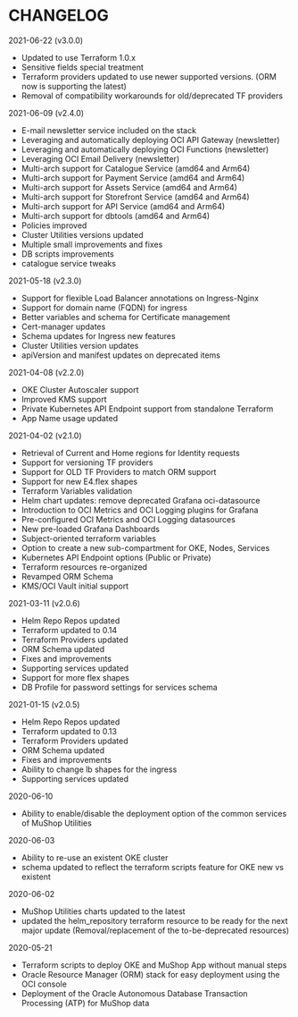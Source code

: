 # CHANGELOG

2021-06-22 (v3.0.0)

- Updated to use Terraform 1.0.x
- Sensitive fields special treatment
- Terraform providers updated to use newer supported versions. (ORM now is supporting the latest)
- Removal of compatibility workarounds for old/deprecated TF providers

2021-06-09 (v2.4.0)

- E-mail newsletter service included on the stack
- Leveraging and automatically deploying OCI API Gateway (newsletter)
- Leveraging and automatically deploying OCI Functions (newsletter)
- Leveraging OCI Email Delivery (newsletter)
- Multi-arch support for Catalogue Service (amd64 and Arm64)
- Multi-arch support for Payment Service (amd64 and Arm64)
- Multi-arch support for Assets Service (amd64 and Arm64)
- Multi-arch support for Storefront Service (amd64 and Arm64)
- Multi-arch support for API Service (amd64 and Arm64)
- Multi-arch support for dbtools (amd64 and Arm64)
- Policies improved
- Cluster Utilities versions updated
- Multiple small improvements and fixes
- DB scripts improvements
- catalogue service tweaks

2021-05-18 (v2.3.0)

- Support for flexible Load Balancer annotations on Ingress-Nginx
- Support for domain name (FQDN) for ingress
- Better variables and schema for Certificate management
- Cert-manager updates
- Schema updates for Ingress new features
- Cluster Utilities version updates
- apiVersion and manifest updates on deprecated items

2021-04-08 (v2.2.0)

- OKE Cluster Autoscaler support
- Improved KMS support
- Private Kubernetes API Endpoint support from standalone Terraform
- App Name usage updated

2021-04-02 (v2.1.0)

- Retrieval of Current and Home regions for Identity requests
- Support for versioning TF providers
- Support for OLD TF Providers to match ORM support
- Support for new E4.flex shapes
- Terraform Variables validation
- Helm chart updates: remove deprecated Grafana oci-datasource
- Introduction to OCI Metrics and OCI Logging plugins for Grafana
- Pre-configured OCI Metrics and OCI Logging datasources
- New pre-loaded Grafana Dashboards
- Subject-oriented terraform variables
- Option to create a new sub-compartment for OKE, Nodes, Services
- Kubernetes API Endpoint options (Public or Private)
- Terraform resources re-organized
- Revamped ORM Schema
- KMS/OCI Vault initial support

2021-03-11 (v2.0.6)

- Helm Repo Repos updated
- Terraform updated to 0.14
- Terraform Providers updated
- ORM Schema updated
- Fixes and improvements
- Supporting services updated
- Support for more flex shapes
- DB Profile for password settings for services schema

2021-01-15 (v2.0.5)

- Helm Repo Repos updated
- Terraform updated to 0.13
- Terraform Providers updated
- ORM Schema updated
- Fixes and improvements
- Ability to change lb shapes for the ingress
- Supporting services updated

2020-06-10

- Ability to enable/disable the deployment option of the common services of MuShop Utilities

2020-06-03

- Ability to re-use an existent OKE cluster
- schema updated to reflect the terraform scripts feature for OKE new vs existent

2020-06-02

- MuShop Utilities charts updated to the latest
- updated the helm_repository terraform resource to be ready for the next major update (Removal/replacement of the to-be-deprecated resources)

2020-05-21

- Terraform scripts to deploy OKE and MuShop App without manual steps
- Oracle Resource Manager (ORM) stack for easy deployment using the OCI console
- Deployment of the Oracle Autonomous Database Transaction Processing (ATP) for MuShop data
